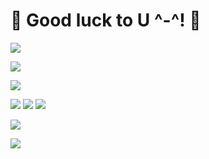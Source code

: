 # 🌟 Good luck to U ^-^! 🌟


<img src="https://img.shields.io/badge/-Java-%23F08080?style=flat-square&logo=java&logoColor=white"/></a>

<img src="https://img.shields.io/badge/-Spring-%2332CD32?style=flat-square&logo=Spring&logoColor=white"/></a>

<img src="https://img.shields.io/badge/-SpringBoot-%237CFC00?style=flat-square&logo=Springboot&logoColor=white"/></a>

<img src="https://img.shields.io/badge/-AWS%20EC2-%23FF4500?style=flat-square&logo=AWS&logoColor=white"/></a> <img src="https://img.shields.io/badge/-AWS%20S3-%2300CED1?style=flat-square&logo=AWS&logoColor=white"/></a> <img src="https://img.shields.io/badge/-AWS%20RDS-%234169E1?style=flat-square&logo=AWS&logoColor=white"/></a>

<img src="https://img.shields.io/badge/-React--Native-%231E90FF?style=flat-square&logo=react&logoColor=white"/></a>

<img src="https://img.shields.io/badge/-Expo-%23696969?style=flat-square&logo=Expo&logoColor=white"/></a>
